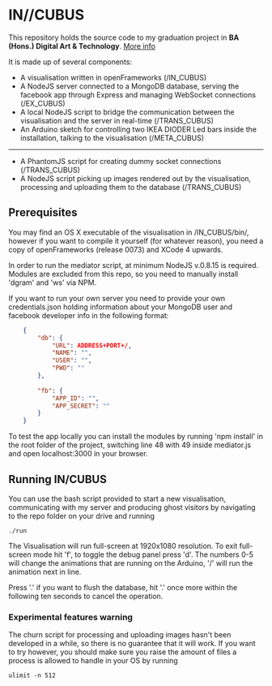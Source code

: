 # IN//CUBUS

This repository holds the source code to my graduation project in __BA (Hons.) Digital Art & Technology__. [More info](https://www.facebook.com/pages/Florian-Brueckners-In-Cubus/658150170877070)

It is made up of several components:

- A visualisation written in openFrameworks (/IN_CUBUS)
- A NodeJS server connected to a MongoDB database, serving the facebook app through Express and managing WebSocket connections (/EX_CUBUS)
- A local NodeJS script to bridge the communication between the visualisation and the server in real-time (/TRANS_CUBUS)
- An Arduino sketch for controlling two IKEA DIODER Led bars inside the installation, talking to the visualisation (/META_CUBUS)

---

- A PhantomJS script for creating dummy socket connections (/TRANS_CUBUS)
- A NodeJS script picking up images rendered out by the visualisation, processing and uploading them to the database (/TRANS_CUBUS)


## Prerequisites

You may find an OS X executable of the visualisation in /IN_CUBUS/bin/, however if you want to compile it yourself (for whatever reason), you need a copy of openFrameworks (release 0073) and XCode 4 upwards.

In order to run the mediator script, at minimum NodeJS v.0.8.15 is required. Modules are excluded from this repo, so you need to manually install 'dgram' and 'ws' via NPM.

If you want to run your own server you need to provide your own credentials.json holding information about your MongoDB user and facebook developer info in the following format:

```json
	{
		"db": {
			"URL": ADDRESS+PORT+/,
			"NAME": "",
			"USER": "",
			"PWD": ""
		},
		
		"fb": {
			"APP_ID": "",
			"APP_SECRET": ""
		}
	}
```

To test the app locally you can install the modules by running 'npm install' in the root folder of the project, switching line 48 with 49 inside mediator.js and open localhost:3000 in your browser.

## Running IN/CUBUS

You can use the bash script provided to start a new visualisation, communicating with my server and producing ghost visitors by navigating to the repo folder on your drive and running

	./run
	
The Visualisation will run full-screen at 1920x1080 resolution. To exit full-screen mode hit 'f', to toggle the debug panel press 'd'. The numbers 0-5 will change the animations that are running on the Arduino, '/' will run the animation next in line.

Press '.' if you want to flush the database, hit '.' once more within the following ten seconds to cancel the operation.

### Experimental features warning

The churn script for processing and uploading images hasn't been developed in a while, so there is no guarantee that it will work. If you want to try however, you should make sure you raise the amount of files a process is allowed to handle in your OS by running

	ulimit -n 512
